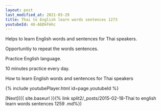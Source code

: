 ```yaml
---
layout: post
last_modified_at: 2021-03-29
title: Thai to English learn words sentences 1273 
youtubeId: 4U-AbDkFmhc
---
```

 
 
Helps to learn English words and sentences for Thai speakers.

Opportunitiy to repeat the words sentences. 

Practice English language. 
 
10 minutes practice every day. 
 
How to learn English words and sentences for Thai speakers 
 
{% include youtubePlayer.html id=page.youtubeId %}
 
 
[Next]({{ site.baseurl }}{% link  split2/_posts/2015-02-18-Thai to english learn words sentences 1259 .md%})
 
